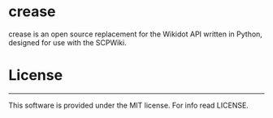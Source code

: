 # crease
crease is an open source replacement for the Wikidot API written in Python, designed for use with the SCPWiki.

# License
-------
This software is provided under the MIT license. For info read LICENSE.
